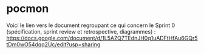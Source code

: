 # pocmon

Voici le lien vers le document regroupant ce qui concern le Sprint 0 (spécification, sprint review et retrospective, diagrammes) : https://docs.google.com/document/d/1L5AZQ7TEdnJH0q1uADFtHfAu6GQr5tDm0wO54dqq2Uc/edit?usp=sharing
